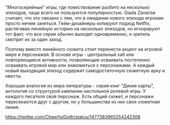 "Многосерийные" игры, где повествование разбито на несколько эпизодов, чаще всего не пользуются популярностью. Giada Zavarise считает, что это связано с тем, что в ожидании нового эпизода игрокам просто нечем заняться. Гейм-дизайнеры копируют подход Netflix, растягивая линейную историю на несколько эпизодов, но игнорируют тот факт, что все серии обычно выходят одновременно, и зритель смотрит их за один заход.

Поэтому вместо линейного сюжета стоит перенести акцент на игровой мире и персонажей. В основе игры - центральный хаб или повторяющиеся активности, позволяющие осваивать постепенно осваивать игровой мир или знакомиться с персонажами. А каждый новый выходящий эпизод содержит самодостаточную сюжетную арку и квесты.

Хорошая аналогия из мира литературы - серия книг "Дикие карты", антология со структурой кампании настольной ролевой игры. У каждого писателя свой персонаж. Есть общий сюжет, и персонажи пересекаются друг с другом, но у большинства из них своя сюжетная линия.

https://twitter.com/CheerfulGoth/status/1477383965254242308